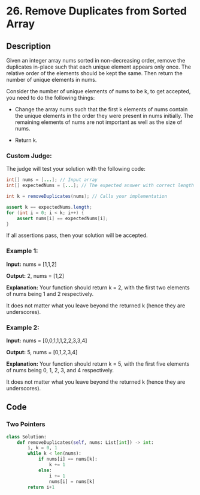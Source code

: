 # 26. Remove Duplicates from Sorted Array

## Description

Given an integer array nums sorted in non-decreasing order, remove the duplicates in-place such that each unique element appears only once. The relative order of the elements should be kept the same. Then return the number of unique elements in nums.

Consider the number of unique elements of nums to be k, to get accepted, you need to do the following things:

* Change the array nums such that the first k elements of nums contain the unique elements in the order they were present in nums initially. The remaining elements of nums are not important as well as the size of nums.

* Return k.

### Custom Judge:

The judge will test your solution with the following code:

```java
int[] nums = [...]; // Input array
int[] expectedNums = [...]; // The expected answer with correct length

int k = removeDuplicates(nums); // Calls your implementation

assert k == expectedNums.length;
for (int i = 0; i < k; i++) {
    assert nums[i] == expectedNums[i];
}
```
If all assertions pass, then your solution will be accepted.

 

### **Example 1:**

**Input:** nums = [1,1,2]

**Output:** 2, nums = [1,2]

**Explanation:** Your function should return k = 2, with the first two elements of nums being 1 and 2 respectively.

It does not matter what you leave beyond the returned k (hence they are underscores).

### **Example 2:**

**Input:** nums = [0,0,1,1,1,2,2,3,3,4]

**Output:** 5, nums = [0,1,2,3,4]

**Explanation:** Your function should return k = 5, with the first five elements of nums being 0, 1, 2, 3, and 4 respectively.

It does not matter what you leave beyond the returned k (hence they are underscores).

## Code

### Two Pointers

```python
class Solution:
    def removeDuplicates(self, nums: List[int]) -> int:
        i, k = 0, 1
        while k < len(nums):
            if nums[i] == nums[k]:
                k += 1
            else:
                i += 1
                nums[i] = nums[k]
        return i+1
```